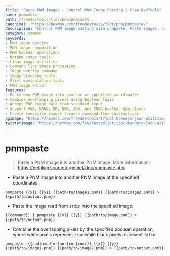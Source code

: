 ```yaml
---
title: "Paste PNM Images - Control PNM Image Pasting | Free DevTools"
name: pnmpaste
path: /freedevtools/tldr/pnm/pnmpaste
canonical: "https://hexmos.com/freedevtools/tldr/pnm/pnmpaste/"
description: "Control PNM image pasting with pnmpaste. Paste images, combine pixels with boolean operations, and create complex compositions. Free online tool, no registration required."
category: common
keywords:
- PNM image pasting
- PNM image composition
- PNM boolean operations
- Netpbm image tools
- Linux image utilities
- Command line image processing
- Image overlay command
- Image blending tools
- Pixel manipulation tools
- PNM image editor
features:
- Paste one PNM image into another at specified coordinates
- Combine overlapping pixels using boolean logic
- Accept PNM image data from standard input
- Support AND, NAND, OR, NOR, XOR, and XNOR boolean operations
- Create composite images through command-line instructions
ogImage: "https://hexmos.com/freedevtools/t/tool-banners/json-utilities-banner.png"
twitterImage: "https://hexmos.com/freedevtools/t/tool-banners/json-utilities-banner.png"
---
```


# pnmpaste

> Paste a PNM image into another PNM image.
> More information: <https://netpbm.sourceforge.net/doc/pnmpaste.html>.

- Paste a PNM image into another PNM image at the specified coordinates:

`pnmpaste {{x}} {{y}} {{path/to/image1.pnm}} {{path/to/image2.pnm}} > {{path/to/output.pnm}}`

- Paste the image read from `stdin` into the specified image:

`{{command}} | pnmpaste {{x}} {{y}} {{path/to/image.pnm}} > {{path/to/output.pnm}}`

- Combine the overlapping pixels by the specified boolean operation, where white pixels represent `true` while black pixels represent `false`:

`pnmpaste -{{and|nand|or|nor|xor|xnor}} {{x}} {{y}} {{path/to/image1.pnm}} {{path/to/image2.pnm}} > {{path/to/output.pnm}}`
